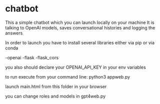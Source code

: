 # chatbot
This a simple chatbot which you can launch locally on your machine
It is talking to OpenAI models, saves conversational histories and logging the answers

In order to launch you have to install several libraries either via pip or via conda

-openai
-flask
-flask_cors

you also should declare your OPENAI_API_KEY in your env variables

to run execute from your command line:
python3 appweb.py

launch main.html from this folder in your browser

you can change roles and models in gpt4web.py
